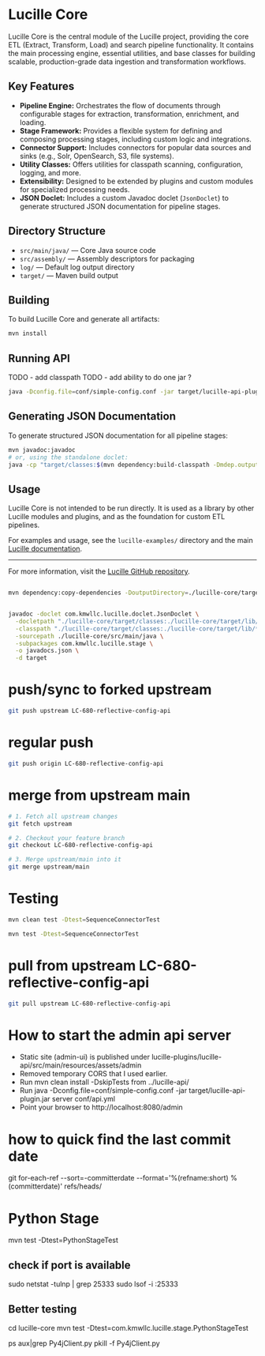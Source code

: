 # Lucille Core

Lucille Core is the central module of the Lucille project, providing the core ETL (Extract, Transform, Load) and search pipeline functionality. It contains the main processing engine, essential utilities, and base classes for building scalable, production-grade data ingestion and transformation workflows.

## Key Features

- **Pipeline Engine:** Orchestrates the flow of documents through configurable stages for extraction, transformation, enrichment, and loading.
- **Stage Framework:** Provides a flexible system for defining and composing processing stages, including custom logic and integrations.
- **Connector Support:** Includes connectors for popular data sources and sinks (e.g., Solr, OpenSearch, S3, file systems).
- **Utility Classes:** Offers utilities for classpath scanning, configuration, logging, and more.
- **Extensibility:** Designed to be extended by plugins and custom modules for specialized processing needs.
- **JSON Doclet:** Includes a custom Javadoc doclet (`JsonDoclet`) to generate structured JSON documentation for pipeline stages.

## Directory Structure

- `src/main/java/` — Core Java source code
- `src/assembly/` — Assembly descriptors for packaging
- `log/` — Default log output directory
- `target/` — Maven build output

## Building

To build Lucille Core and generate all artifacts:

```sh
mvn install
```

## Running API

TODO - add classpath 
TODO - add ability to do one jar ?
```sh
java -Dconfig.file=conf/simple-config.conf -jar target/lucille-api-plugin.jar server conf/api.yml

```


## Generating JSON Documentation

To generate structured JSON documentation for all pipeline stages:

```sh
mvn javadoc:javadoc
# or, using the standalone doclet:
java -cp "target/classes:$(mvn dependency:build-classpath -Dmdep.outputFile=cp.txt >/dev/null && cat cp.txt)" com.kmwllc.lucille.doclet.JsonDoclet
```

## Usage

Lucille Core is not intended to be run directly. It is used as a library by other Lucille modules and plugins, and as the foundation for custom ETL pipelines.

For examples and usage, see the `lucille-examples/` directory and the main [Lucille documentation](../README.md).

---

For more information, visit the [Lucille GitHub repository](https://github.com/kmwtechnology/lucille).


```bash

mvn dependency:copy-dependencies -DoutputDirectory=./lucille-core/target/lib


javadoc -doclet com.kmwllc.lucille.doclet.JsonDoclet \
  -docletpath "./lucille-core/target/classes:./lucille-core/target/lib/*" \
  -classpath "./lucille-core/target/classes:./lucille-core/target/lib/*" \
  -sourcepath ./lucille-core/src/main/java \
  -subpackages com.kmwllc.lucille.stage \
  -o javadocs.json \
  -d target

```

# push/sync to forked upstream
```bash
git push upstream LC-680-reflective-config-api
```

# regular push
```bash
git push origin LC-680-reflective-config-api
```

# merge from upstream main
```bash
# 1. Fetch all upstream changes
git fetch upstream

# 2. Checkout your feature branch
git checkout LC-680-reflective-config-api

# 3. Merge upstream/main into it
git merge upstream/main
```

# Testing
```bash
mvn clean test -Dtest=SequenceConnectorTest

mvn test -Dtest=SequenceConnectorTest
```


# pull from upstream LC-680-reflective-config-api
```bash
git pull upstream LC-680-reflective-config-api
```


# How to start the admin api server

* Static site (admin-ui) is published under lucille-plugins/lucille-api/src/main/resources/assets/admin
* Removed temporary CORS that I used earlier.
* Run mvn clean install -DskipTests from ../lucille-api/
* Run java -Dconfig.file=conf/simple-config.conf -jar target/lucille-api-plugin.jar server conf/api.yml
* Point your browser to http://localhost:8080/admin

# how to quick find the last commit date
git for-each-ref --sort=-committerdate --format='%(refname:short) %(committerdate)' refs/heads/


# Python Stage
mvn test -Dtest=PythonStageTest

## check if port is available
sudo netstat -tulnp | grep 25333
sudo lsof -i :25333

## Better testing
cd lucille-core
mvn test -Dtest=com.kmwllc.lucille.stage.PythonStageTest

ps aux|grep Py4jClient.py
pkill -f Py4jClient.py